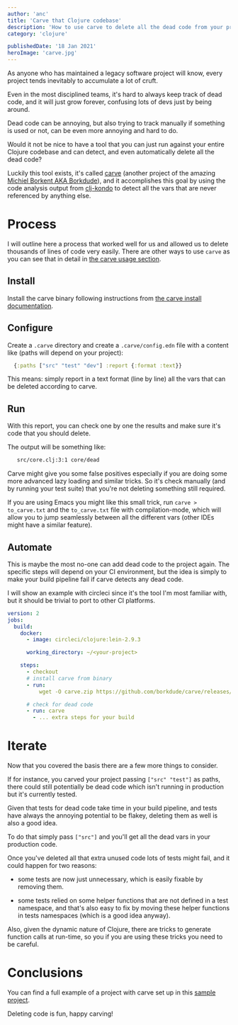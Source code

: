```yaml
---
author: 'anc'
title: 'Carve that Clojure codebase'
description: 'How to use carve to delete all the dead code from your projects'
category: 'clojure'

publishedDate: '18 Jan 2021'
heroImage: 'carve.jpg'
---
```


As anyone who has maintained a legacy software project will know, every
project tends inevitably to accumulate a lot of cruft.

Even in the most disciplined teams, it's hard to always keep track of
dead code, and it will just grow forever, confusing lots of devs just by
being around.

Dead code can be annoying, but also trying to track manually if
something is used or not, can be even more annoying and hard to do.

Would it not be nice to have a tool that you can just run against your
entire Clojure codebase and can detect, and even automatically delete
all the dead code?

Luckily this tool exists, it's called
[carve](https://github.com/borkdude/carve) (another project of the
amazing [Michiel Borkent AKA Borkdude](https://github.com/borkdude/)),
and it accomplishes this goal by using the code analysis output from
[clj-kondo](https://github.com/clj-kondo/clj-kondo) to detect all the
vars that are never referenced by anything else.

# Process

I will outline here a process that worked well for us and allowed us to
delete thousands of lines of code very easily. There are other ways to
use `carve` as you can see that in detail in [the carve usage section](https://github.com/borkdude/carve#usage).

## Install

Install the carve binary following instructions from [the carve install documentation](https://github.com/borkdude/carve#installation).

## Configure

Create a `.carve` directory and create a `.carve/config.edn` file with a
content like (paths will depend on your project):

```clojure
  {:paths ["src" "test" "dev"] :report {:format :text}}
```

This means: simply report in a text format (line by line) all the vars
that can be deleted according to carve.

## Run

With this report, you can check one by one the results and make sure
it's code that you should delete.

The output will be something like:

```bash
   src/core.clj:3:1 core/dead
```

Carve might give you some false positives especially if you are doing
some more advanced lazy loading and similar tricks. So it's
check manually (and by running your test suite) that you're not deleting
something still required.

If you are using Emacs you might like this small trick, run
`carve > to_carve.txt` and the `to_carve.txt` file with
compilation-mode, which will allow you to jump seamlessly between all
the different vars (other IDEs might have a similar feature).

## Automate

This is maybe the most
no-one can add dead code to the project again. The specific steps will
depend on your CI environment, but the idea is simply to make your build
pipeline fail if carve detects any dead code.

I will show an example with circleci since it's the tool I'm most
familiar with, but it should be trivial to port to other CI platforms.

```yaml
version: 2
jobs:
  build:
    docker:
      - image: circleci/clojure:lein-2.9.3

      working_directory: ~/<your-project>

    steps:
      - checkout
      # install carve from binary
      - run:
          wget -O carve.zip https://github.com/borkdude/carve/releases/download/v0.0.1/carve-0.0.1-linux-amd64.zip && unzip carve.zip && chmod +x carve && sudo mv carve /usr/local/bin/

      # check for dead code
      - run: carve
        - ... extra steps for your build
```

# Iterate

Now that you covered the basis there are a few more things to consider.

If for instance, you carved your project passing `["src" "test"]` as
paths, there could still potentially be dead code which isn't running in
production but it's currently tested.

Given that tests for dead code take time in your build pipeline, and
tests have always the annoying potential to be flakey, deleting them as
well is also a good idea.

To do that simply pass `["src"]` and you'll get all the dead vars in
your production code.

Once you've deleted all that extra unused code lots of tests might fail,
and it could happen for two reasons:

- some tests are now just unnecessary, which is easily fixable by
  removing them.

- some tests relied on some helper functions that are not defined in a
  test namespace, and that's also easy to fix by moving these helper
  functions in tests namespaces (which is a good idea anyway).

Also, given the dynamic nature of Clojure, there are tricks to generate
function calls at run-time, so you if you are using these tricks you
need to be careful.

# Conclusions

You can find a full example of a project with carve set up in this
[sample project](https://github.com/AndreaCrotti/carve-automate).

Deleting code is fun, happy carving!
